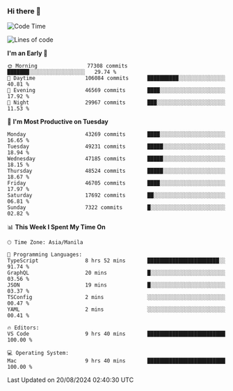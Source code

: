 ### Hi there 👋

<!--START_SECTION:waka-->
![Code Time](http://img.shields.io/badge/Code%20Time-5%2C455%20hrs%2031%20mins-blue)

![Lines of code](https://img.shields.io/badge/From%20Hello%20World%20I%27ve%20Written-117.2%20million%20lines%20of%20code-blue)

**I'm an Early 🐤** 

```text
🌞 Morning                77308 commits       ███████░░░░░░░░░░░░░░░░░░   29.74 % 
🌆 Daytime                106084 commits      ██████████░░░░░░░░░░░░░░░   40.81 % 
🌃 Evening                46569 commits       ████░░░░░░░░░░░░░░░░░░░░░   17.92 % 
🌙 Night                  29967 commits       ███░░░░░░░░░░░░░░░░░░░░░░   11.53 % 
```
📅 **I'm Most Productive on Tuesday** 

```text
Monday                   43269 commits       ████░░░░░░░░░░░░░░░░░░░░░   16.65 % 
Tuesday                  49231 commits       █████░░░░░░░░░░░░░░░░░░░░   18.94 % 
Wednesday                47185 commits       █████░░░░░░░░░░░░░░░░░░░░   18.15 % 
Thursday                 48524 commits       █████░░░░░░░░░░░░░░░░░░░░   18.67 % 
Friday                   46705 commits       ████░░░░░░░░░░░░░░░░░░░░░   17.97 % 
Saturday                 17692 commits       ██░░░░░░░░░░░░░░░░░░░░░░░   06.81 % 
Sunday                   7322 commits        █░░░░░░░░░░░░░░░░░░░░░░░░   02.82 % 
```


📊 **This Week I Spent My Time On** 

```text
🕑︎ Time Zone: Asia/Manila

💬 Programming Languages: 
TypeScript               8 hrs 52 mins       ███████████████████████░░   91.74 % 
GraphQL                  20 mins             █░░░░░░░░░░░░░░░░░░░░░░░░   03.56 % 
JSON                     19 mins             █░░░░░░░░░░░░░░░░░░░░░░░░   03.37 % 
TSConfig                 2 mins              ░░░░░░░░░░░░░░░░░░░░░░░░░   00.47 % 
YAML                     2 mins              ░░░░░░░░░░░░░░░░░░░░░░░░░   00.41 % 

🔥 Editors: 
VS Code                  9 hrs 40 mins       █████████████████████████   100.00 % 

💻 Operating System: 
Mac                      9 hrs 40 mins       █████████████████████████   100.00 % 
```


 Last Updated on 20/08/2024 02:40:30 UTC
<!--END_SECTION:waka-->


<!--
**rad182/rad182** is a ✨ _special_ ✨ repository because its `README.md` (this file) appears on your GitHub profile.

Here are some ideas to get you started:

- 🔭 I’m currently working on ...
- 🌱 I’m currently learning ...
- 👯 I’m looking to collaborate on ...
- 🤔 I’m looking for help with ...
- 💬 Ask me about ...
- 📫 How to reach me: ...
- 😄 Pronouns: ...
- ⚡ Fun fact: ...
-->
